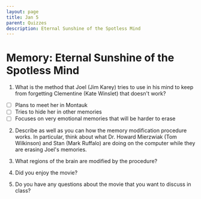 ```yaml
---
layout: page
title: Jan 5
parent: Quizzes
description: Eternal Sunshine of the Spotless Mind
---
```


# Memory: Eternal Sunshine of the Spotless Mind

1. What is the method that Joel (Jim Karey) tries to use in his mind to keep from forgetting Clementine (Kate Winslet) that doesn't work?
- [ ] Plans to meet her in Montauk
- [ ] Tries to hide her in other memories
- [ ] Focuses on very emotional memories that will be harder to erase

2. Describe as well as you can how the memory modification procedure works. In particular, think about what Dr. Howard Mierzwiak (Tom Wilkinson) and Stan (Mark Ruffalo) are doing on the computer while they are erasing Joel's memories. 

3. What regions of the brain are modified by the procedure? 

4. Did you enjoy the movie? 

5. Do you have any questions about the movie that you want to discuss in class? 

